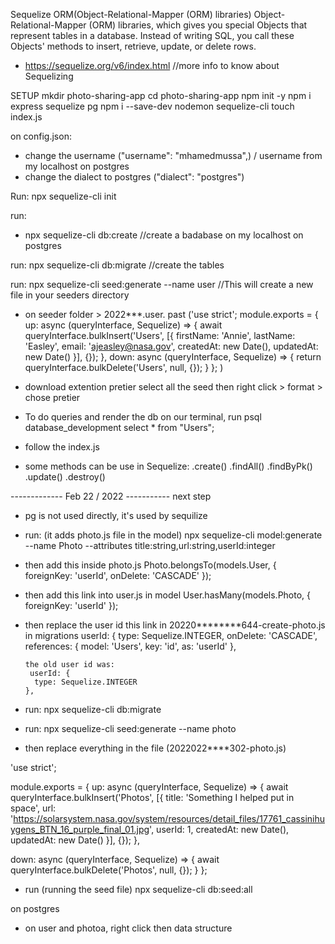 
Sequelize ORM(Object-Relational-Mapper (ORM) libraries)
Object-Relational-Mapper (ORM) libraries, which gives you special Objects that represent tables in a database. Instead of writing SQL, you call these Objects' methods to insert, retrieve, update, or delete rows.

- https://sequelize.org/v6/index.html  //more info to know about Sequelizing

SETUP
mkdir photo-sharing-app
cd photo-sharing-app
npm init -y
npm i express sequelize pg
npm i --save-dev nodemon sequelize-cli
touch index.js


on config.json:
- change the username ("username": "mhamedmussa",) / username from my localhost on postgres
- change the dialect to postgres ("dialect": "postgres")


Run:
npx sequelize-cli init

run:
- npx sequelize-cli db:create 
 //create a badabase on my localhost on postgres


run:
npx sequelize-cli db:migrate //create the tables

run:
npx sequelize-cli seed:generate --name user //This will create a new file in your seeders directory

- on seeder folder > 2022***.user.
past
('use strict'; module.exports = { up: async (queryInterface, Sequelize) => { await queryInterface.bulkInsert('Users', [{ firstName: 'Annie', lastName: 'Easley', email: 'ajeasley@nasa.gov', createdAt: new Date(), updatedAt: new Date() }], {}); }, down: async (queryInterface, Sequelize) => { return queryInterface.bulkDelete('Users', null, {}); } }; )


- download extention pretier
select all the seed then right click > format > chose pretier




- To do queries and render the db on our terminal, run
      psql database_development
      select * from "Users";


- follow the index.js

- some methods can be use in Sequelize:
.create()
.findAll()
.findByPk()
.update()
.destroy()

 ------------- Feb 22 / 2022 ----------- next step


- pg is not used directly, it's used by sequilize

- run:  (it adds photo.js file in the model)
npx sequelize-cli model:generate --name Photo --attributes title:string,url:string,userId:integer

- then add this inside photo.js
Photo.belongsTo(models.User, {
            foreignKey: 'userId',
            onDelete: 'CASCADE'
        });


- then add this link into user.js in model
User.hasMany(models.Photo, {
        foreignKey: 'userId'
      });

- then replace the user id this link in 20220********644-create-photo.js in migrations
userId: {
        type: Sequelize.INTEGER,
        onDelete: 'CASCADE',
        references: {
                model: 'Users',
                key: 'id',
                as: 'userId'
        },

      the old user id was:
       userId: {
        type: Sequelize.INTEGER
      },


- run:
npx sequelize-cli db:migrate

- run:
npx sequelize-cli seed:generate --name photo


- then replace everything in the file (2022022****302-photo.js)

'use strict';

module.exports = {
  up: async (queryInterface, Sequelize) => {
     await queryInterface.bulkInsert('Photos', [{
       title: 'Something I helped put in space',
       url: 'https://solarsystem.nasa.gov/system/resources/detail_files/17761_cassinihuygens_BTN_16_purple_final_01.jpg',
       userId: 1,
       createdAt: new Date(),
       updatedAt: new Date()
     }], {});
  },

  down: async (queryInterface, Sequelize) => {
    await queryInterface.bulkDelete('Photos', null, {});
  }
};


- run (running the seed file)
npx sequelize-cli db:seed:all


on postgres
- on user and photoa, right click then data structure


